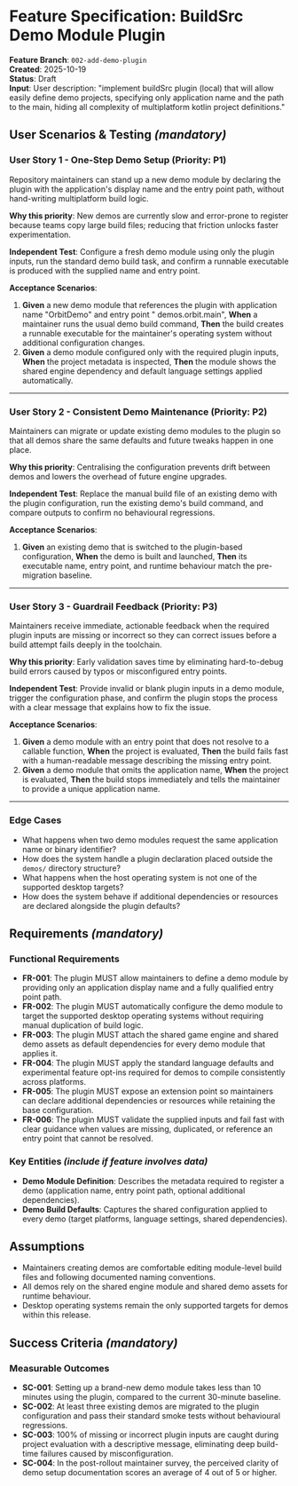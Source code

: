 # Feature Specification: BuildSrc Demo Module Plugin

**Feature Branch**: `002-add-demo-plugin`  
**Created**: 2025-10-19  
**Status**: Draft  
**Input**: User description: "implement buildSrc plugin (local) that will allow easily define demo projects, specifying
only application name and the path to the main, hiding all complexity of multiplatform kotlin project definitions."

## User Scenarios & Testing *(mandatory)*

### User Story 1 - One-Step Demo Setup (Priority: P1)

Repository maintainers can stand up a new demo module by declaring the plugin with the application's display name and
the entry point path, without hand-writing multiplatform build logic.

**Why this priority**: New demos are currently slow and error-prone to register because teams copy large build files;
reducing that friction unlocks faster experimentation.

**Independent Test**: Configure a fresh demo module using only the plugin inputs, run the standard demo build task, and
confirm a runnable executable is produced with the supplied name and entry point.

**Acceptance Scenarios**:

1. **Given** a new demo module that references the plugin with application name "OrbitDemo" and entry point "
   demos.orbit.main", **When** a maintainer runs the usual demo build command, **Then** the build creates a runnable
   executable for the maintainer's operating system without additional configuration changes.
2. **Given** a demo module configured only with the required plugin inputs, **When** the project metadata is inspected,
   **Then** the module shows the shared engine dependency and default language settings applied automatically.

---

### User Story 2 - Consistent Demo Maintenance (Priority: P2)

Maintainers can migrate or update existing demo modules to the plugin so that all demos share the same defaults and
future tweaks happen in one place.

**Why this priority**: Centralising the configuration prevents drift between demos and lowers the overhead of future
engine upgrades.

**Independent Test**: Replace the manual build file of an existing demo with the plugin configuration, run the existing
demo's build command, and compare outputs to confirm no behavioural regressions.

**Acceptance Scenarios**:

1. **Given** an existing demo that is switched to the plugin-based configuration, **When** the demo is built and
   launched, **Then** its executable name, entry point, and runtime behaviour match the pre-migration baseline.

---

### User Story 3 - Guardrail Feedback (Priority: P3)

Maintainers receive immediate, actionable feedback when the required plugin inputs are missing or incorrect so they can
correct issues before a build attempt fails deeply in the toolchain.

**Why this priority**: Early validation saves time by eliminating hard-to-debug build errors caused by typos or
misconfigured entry points.

**Independent Test**: Provide invalid or blank plugin inputs in a demo module, trigger the configuration phase, and
confirm the plugin stops the process with a clear message that explains how to fix the issue.

**Acceptance Scenarios**:

1. **Given** a demo module with an entry point that does not resolve to a callable function, **When** the project is
   evaluated, **Then** the build fails fast with a human-readable message describing the missing entry point.
2. **Given** a demo module that omits the application name, **When** the project is evaluated, **Then** the build stops
   immediately and tells the maintainer to provide a unique application name.

---

### Edge Cases

- What happens when two demo modules request the same application name or binary identifier?
- How does the system handle a plugin declaration placed outside the `demos/` directory structure?
- What happens when the host operating system is not one of the supported desktop targets?
- How does the system behave if additional dependencies or resources are declared alongside the plugin defaults?

## Requirements *(mandatory)*

### Functional Requirements

- **FR-001**: The plugin MUST allow maintainers to define a demo module by providing only an application display name
  and a fully qualified entry point path.
- **FR-002**: The plugin MUST automatically configure the demo module to target the supported desktop operating systems
  without requiring manual duplication of build logic.
- **FR-003**: The plugin MUST attach the shared game engine and shared demo assets as default dependencies for every
  demo module that applies it.
- **FR-004**: The plugin MUST apply the standard language defaults and experimental feature opt-ins required for demos
  to compile consistently across platforms.
- **FR-005**: The plugin MUST expose an extension point so maintainers can declare additional dependencies or resources
  while retaining the base configuration.
- **FR-006**: The plugin MUST validate the supplied inputs and fail fast with clear guidance when values are missing,
  duplicated, or reference an entry point that cannot be resolved.

### Key Entities *(include if feature involves data)*

- **Demo Module Definition**: Describes the metadata required to register a demo (application name, entry point path,
  optional additional dependencies).
- **Demo Build Defaults**: Captures the shared configuration applied to every demo (target platforms, language settings,
  shared dependencies).

## Assumptions

- Maintainers creating demos are comfortable editing module-level build files and following documented naming
  conventions.
- All demos rely on the shared engine module and shared demo assets for runtime behaviour.
- Desktop operating systems remain the only supported targets for demos within this release.

## Success Criteria *(mandatory)*

### Measurable Outcomes

- **SC-001**: Setting up a brand-new demo module takes less than 10 minutes using the plugin, compared to the current
  30-minute baseline.
- **SC-002**: At least three existing demos are migrated to the plugin configuration and pass their standard smoke tests
  without behavioural regressions.
- **SC-003**: 100% of missing or incorrect plugin inputs are caught during project evaluation with a descriptive
  message, eliminating deep build-time failures caused by misconfiguration.
- **SC-004**: In the post-rollout maintainer survey, the perceived clarity of demo setup documentation scores an average
  of 4 out of 5 or higher.
